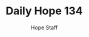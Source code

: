---
image: /assets/img/daily-hope-default-artwork.png
title: Daily Hope 134
number: 134
categories:
  - Daily Hope
author: Hope Staff
notes: Daily Hope 134
embed: >-
  <iframe style="border-radius:12px" src="https://open.spotify.com/embed/episode/4utf9dYiB1Cfpa4dU03nxs?utm_source=generator" width="100%" height="152" frameBorder="0" allowfullscreen="" allow="autoplay; clipboard-write; encrypted-media; fullscreen; picture-in-picture" loading="lazy"></iframe>
---